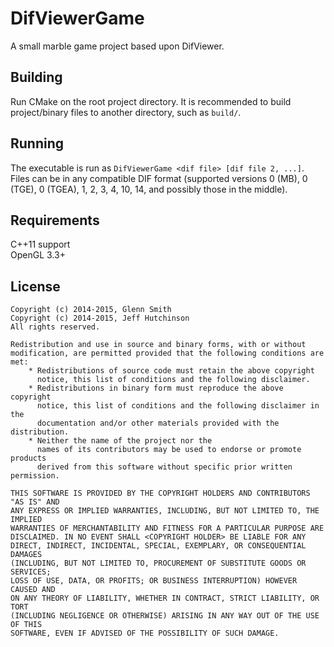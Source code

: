 DifViewerGame
=============

A small marble game project based upon DifViewer.

Building
-------------------

Run CMake on the root project directory. It is recommended to build project/binary
files to another directory, such as `build/`.

Running
-------------------

The executable is run as `DifViewerGame <dif file> [dif file 2, ...]`. Files can be
in any compatible DIF format (supported versions 0 (MB), 0 (TGE), 0 (TGEA), 1, 2, 3,
4, 10, 14, and possibly those in the middle).

Requirements
-------------------

C++11 support  
OpenGL 3.3+

License
-------

```
Copyright (c) 2014-2015, Glenn Smith
Copyright (c) 2014-2015, Jeff Hutchinson
All rights reserved.

Redistribution and use in source and binary forms, with or without
modification, are permitted provided that the following conditions are met:
    * Redistributions of source code must retain the above copyright
      notice, this list of conditions and the following disclaimer.
    * Redistributions in binary form must reproduce the above copyright
      notice, this list of conditions and the following disclaimer in the
      documentation and/or other materials provided with the distribution.
    * Neither the name of the project nor the
      names of its contributors may be used to endorse or promote products
      derived from this software without specific prior written permission.

THIS SOFTWARE IS PROVIDED BY THE COPYRIGHT HOLDERS AND CONTRIBUTORS "AS IS" AND
ANY EXPRESS OR IMPLIED WARRANTIES, INCLUDING, BUT NOT LIMITED TO, THE IMPLIED
WARRANTIES OF MERCHANTABILITY AND FITNESS FOR A PARTICULAR PURPOSE ARE
DISCLAIMED. IN NO EVENT SHALL <COPYRIGHT HOLDER> BE LIABLE FOR ANY
DIRECT, INDIRECT, INCIDENTAL, SPECIAL, EXEMPLARY, OR CONSEQUENTIAL DAMAGES
(INCLUDING, BUT NOT LIMITED TO, PROCUREMENT OF SUBSTITUTE GOODS OR SERVICES;
LOSS OF USE, DATA, OR PROFITS; OR BUSINESS INTERRUPTION) HOWEVER CAUSED AND
ON ANY THEORY OF LIABILITY, WHETHER IN CONTRACT, STRICT LIABILITY, OR TORT
(INCLUDING NEGLIGENCE OR OTHERWISE) ARISING IN ANY WAY OUT OF THE USE OF THIS
SOFTWARE, EVEN IF ADVISED OF THE POSSIBILITY OF SUCH DAMAGE.
```